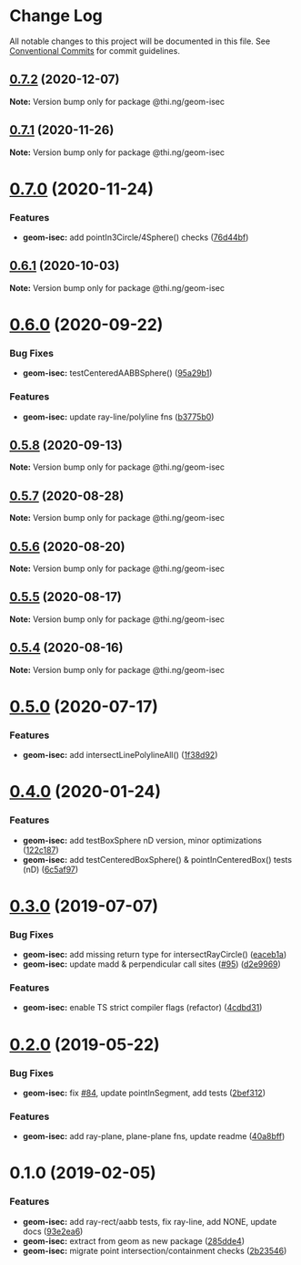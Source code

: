 # Change Log

All notable changes to this project will be documented in this file.
See [Conventional Commits](https://conventionalcommits.org) for commit guidelines.

## [0.7.2](https://github.com/thi-ng/umbrella/compare/@thi.ng/geom-isec@0.7.1...@thi.ng/geom-isec@0.7.2) (2020-12-07)

**Note:** Version bump only for package @thi.ng/geom-isec





## [0.7.1](https://github.com/thi-ng/umbrella/compare/@thi.ng/geom-isec@0.7.0...@thi.ng/geom-isec@0.7.1) (2020-11-26)

**Note:** Version bump only for package @thi.ng/geom-isec





# [0.7.0](https://github.com/thi-ng/umbrella/compare/@thi.ng/geom-isec@0.6.1...@thi.ng/geom-isec@0.7.0) (2020-11-24)


### Features

* **geom-isec:** add pointIn3Circle/4Sphere() checks ([76d44bf](https://github.com/thi-ng/umbrella/commit/76d44bf9acd0078f5644dad867443ab83721c3c8))





## [0.6.1](https://github.com/thi-ng/umbrella/compare/@thi.ng/geom-isec@0.6.0...@thi.ng/geom-isec@0.6.1) (2020-10-03)

**Note:** Version bump only for package @thi.ng/geom-isec





# [0.6.0](https://github.com/thi-ng/umbrella/compare/@thi.ng/geom-isec@0.5.8...@thi.ng/geom-isec@0.6.0) (2020-09-22)


### Bug Fixes

* **geom-isec:** testCenteredAABBSphere() ([95a29b1](https://github.com/thi-ng/umbrella/commit/95a29b199077c741c83f4f78871f9627264f198d))


### Features

* **geom-isec:** update ray-line/polyline fns ([b3775b0](https://github.com/thi-ng/umbrella/commit/b3775b08e1c33cf7c2e94e0a4b119b33e4a104ba))





## [0.5.8](https://github.com/thi-ng/umbrella/compare/@thi.ng/geom-isec@0.5.7...@thi.ng/geom-isec@0.5.8) (2020-09-13)

**Note:** Version bump only for package @thi.ng/geom-isec





## [0.5.7](https://github.com/thi-ng/umbrella/compare/@thi.ng/geom-isec@0.5.6...@thi.ng/geom-isec@0.5.7) (2020-08-28)

**Note:** Version bump only for package @thi.ng/geom-isec





## [0.5.6](https://github.com/thi-ng/umbrella/compare/@thi.ng/geom-isec@0.5.5...@thi.ng/geom-isec@0.5.6) (2020-08-20)

**Note:** Version bump only for package @thi.ng/geom-isec





## [0.5.5](https://github.com/thi-ng/umbrella/compare/@thi.ng/geom-isec@0.5.4...@thi.ng/geom-isec@0.5.5) (2020-08-17)

**Note:** Version bump only for package @thi.ng/geom-isec





## [0.5.4](https://github.com/thi-ng/umbrella/compare/@thi.ng/geom-isec@0.5.3...@thi.ng/geom-isec@0.5.4) (2020-08-16)

**Note:** Version bump only for package @thi.ng/geom-isec





# [0.5.0](https://github.com/thi-ng/umbrella/compare/@thi.ng/geom-isec@0.4.26...@thi.ng/geom-isec@0.5.0) (2020-07-17)


### Features

* **geom-isec:** add intersectLinePolylineAll() ([1f38d92](https://github.com/thi-ng/umbrella/commit/1f38d92e0d88c855251fa14627975b0bb1c7cf39))





# [0.4.0](https://github.com/thi-ng/umbrella/compare/@thi.ng/geom-isec@0.3.10...@thi.ng/geom-isec@0.4.0) (2020-01-24)

### Features

* **geom-isec:** add testBoxSphere nD version, minor optimizations ([122c187](https://github.com/thi-ng/umbrella/commit/122c1876375f638b35f9f576824f2af081008081))
* **geom-isec:** add testCenteredBoxSphere() & pointInCenteredBox() tests (nD) ([6c5af97](https://github.com/thi-ng/umbrella/commit/6c5af97a8da9bce307bc76f956c185c5e75a9e8d))

# [0.3.0](https://github.com/thi-ng/umbrella/compare/@thi.ng/geom-isec@0.2.0...@thi.ng/geom-isec@0.3.0) (2019-07-07)

### Bug Fixes

* **geom-isec:** add missing return type for intersectRayCircle() ([eaceb1a](https://github.com/thi-ng/umbrella/commit/eaceb1a))
* **geom-isec:** update madd & perpendicular call sites ([#95](https://github.com/thi-ng/umbrella/issues/95)) ([d2e9969](https://github.com/thi-ng/umbrella/commit/d2e9969))

### Features

* **geom-isec:** enable TS strict compiler flags (refactor) ([4cdbd31](https://github.com/thi-ng/umbrella/commit/4cdbd31))

# [0.2.0](https://github.com/thi-ng/umbrella/compare/@thi.ng/geom-isec@0.1.16...@thi.ng/geom-isec@0.2.0) (2019-05-22)

### Bug Fixes

* **geom-isec:** fix [#84](https://github.com/thi-ng/umbrella/issues/84), update pointInSegment, add tests ([2bef312](https://github.com/thi-ng/umbrella/commit/2bef312))

### Features

* **geom-isec:** add ray-plane, plane-plane fns, update readme ([40a8bff](https://github.com/thi-ng/umbrella/commit/40a8bff))

# 0.1.0 (2019-02-05)

### Features

* **geom-isec:** add ray-rect/aabb tests, fix ray-line, add NONE, update docs ([93e2ea6](https://github.com/thi-ng/umbrella/commit/93e2ea6))
* **geom-isec:** extract from geom as new package ([285dde4](https://github.com/thi-ng/umbrella/commit/285dde4))
* **geom-isec:** migrate point intersection/containment checks ([2b23546](https://github.com/thi-ng/umbrella/commit/2b23546))
